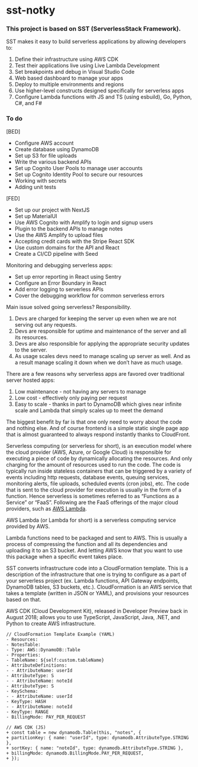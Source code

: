 # sst-notky

### This project is based on SST (ServerlessStack Framework).

SST makes it easy to build serverless applications by allowing developers to:
1. Define their infrastructure using AWS CDK
2. Test their applications live using Live Lambda Development
3. Set breakpoints and debug in Visual Studio Code
4. Web based dashboard to manage your apps
5. Deploy to multiple environments and regions
6. Use higher-level constructs designed specifically for serverless apps
7. Configure Lambda functions with JS and TS (using esbuild), Go, Python, C#, and F#

### To do

[BED]
* Configure AWS account
* Create database using DynamoDB
* Set up S3 for file uploads
* Write the various backend APIs
* Set up Cognito User Pools to manage user accounts
* Set up Cognito Identity Pool to secure our resources
* Working with secrets
* Adding unit tests

[FED]
* Set up our project with NextJS
* Set up MaterialUI
* Use AWS Cognito with Amplify to login and signup users
* Plugin to the backend APIs to manage notes
* Use the AWS Amplify to upload files
* Accepting credit cards with the Stripe React SDK
* Use custom domains for the API and React
* Create a CI/CD pipeline with Seed

Monitoring and debugging serverless apps:
* Set up error reporting in React using Sentry
* Configure an Error Boundary in React
* Add error logging to serverless APIs
* Cover the debugging workflow for common serverless errors

Main issue solved going serverless? Responsibility.

1. Devs are charged for keeping the server up even when we are not serving out any requests.
2. Devs are responsible for uptime and maintenance of the server and all its resources.
3. Devs are also responsible for applying the appropriate security updates to the server.
4. As usage scales devs need to manage scaling up server as well. And as a result manage
scaling it down when we don’t have as much usage.

There are a few reasons why serverless apps are favored over traditional server hosted apps:

1. Low maintenance - not having any servers to manage
2. Low cost - effectively only paying per request
3. Easy to scale - thanks in part to DynamoDB which gives near infinite scale and Lambda that simply scales up to meet the demand

The biggest benefit by far is that one only need to worry about the code and nothing else. And of course frontend is a simple static single page app that is almost guaranteed to always respond instantly thanks to CloudFront.

Serverless computing (or serverless for short), is an execution model where the cloud provider (AWS, Azure, or Google Cloud) is responsible for executing a piece of code by dynamically allocating the resources. And only charging for the amount of resources used to run the code. The code is typically run inside stateless containers that can be triggered by a variety of events including http requests, database events, queuing services, monitoring alerts, file uploads, scheduled events (cron jobs), etc. The code that is sent to the cloud provider for execution is usually in the form of a function. Hence serverless is sometimes referred to as “Functions as a Service” or “FaaS”. Following are the FaaS offerings of the major cloud providers, such as [AWS Lambda](https://aws.amazon.com/lambda/).

AWS Lambda (or Lambda for short) is a serverless computing service provided by AWS.

Lambda functions need to be packaged and sent to AWS. This is usually a process of compressing the function and all its dependencies and uploading it to an S3 bucket. And letting AWS know that you want to use this package when a specific event takes place.

SST converts infrastructure code into a CloudFormation template.
This is a description of the infrastructure that one is trying to configure as a part of your serverless project (ex. Lambda functions, API Gateway endpoints, DynamoDB tables, S3 buckets, etc.).
CloudFormation is an AWS service that takes a template (written in JSON or YAML), and provisions your resources based on that.

AWS CDK (Cloud Development Kit), released in Developer Preview back in August 2018; allows you to
use TypeScript, JavaScript, Java, .NET, and Python to create AWS infrastructure.

```
// CloudFormation Template Example (YAML)
- Resources:
- NotesTable:
- Type: AWS::DynamoDB::Table
- Properties:
- TableName: ${self:custom.tableName}
- AttributeDefinitions:
- - AttributeName: userId
- AttributeType: S
- - AttributeName: noteId
- AttributeType: S
- KeySchema:
- - AttributeName: userId
- KeyType: HASH
- - AttributeName: noteId
- KeyType: RANGE
- BillingMode: PAY_PER_REQUEST

// AWS CDK (JS)
+ const table = new dynamodb.Table(this, "notes", {
+ partitionKey: { name: "userId", type: dynamodb.AttributeType.STRING },
+ sortKey: { name: "noteId", type: dynamodb.AttributeType.STRING },
+ billingMode: dynamodb.BillingMode.PAY_PER_REQUEST,
+ });
```
